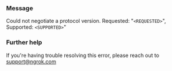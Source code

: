 
### Message
Could not negotiate a protocol version. Requested: "<code>&lt;REQUESTED&gt;</code>", Supported: <code>&lt;SUPPORTED&gt;</code>"

### Further help
If you're having trouble resolving this error, please reach out to [support@ngrok.com](mailto:support@ngrok.com?subject=Help%20with%20ERR_NGROK_811)

